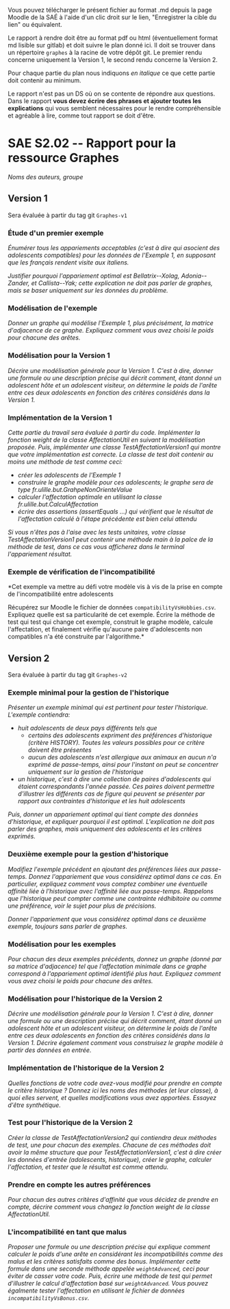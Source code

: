 Vous pouvez télécharger le présent fichier au format .md depuis la page Moodle de la SAÉ à l'aide d'un clic droit sur le lien, "Enregistrer la cible du lien" ou équivalent.

Le rapport à rendre doit être au format pdf ou html (éventuellement format md lisible sur gitlab) et doit suivre le plan donné ici. 
Il doit se trouver dans un répertoire `graphes` à la racine de votre dépôt git.
Le premier rendu concerne uniquement la Version 1, le second rendu concerne la Version 2.

Pour chaque partie du plan nous indiquons *en italique* ce que cette partie doit contenir au minimum.

Le rapport n'est pas un DS où on se contente de répondre aux questions. 
Dans le rapport **vous devez écrire des phrases et ajouter toutes les explications** qui vous semblent nécessaires pour le rendre compréhensible et agréable à lire, comme tout rapport se doit d'être.


SAE S2.02 -- Rapport pour la ressource Graphes
===

*Noms des auteurs, groupe*

Version 1
---

Sera évaluée à partir du tag git `Graphes-v1`

### Étude d'un premier exemple

*Énumérer tous les appariements acceptables (c'est à dire qui asocient des adolescents compatibles) pour les données de l'Exemple 1, en supposant que les français rendent visite aux italiens.*

*Justifier pourquoi l'appariement optimal est Bellatrix--Xolag, Adonia--Zander, et Callista--Yak; cette explication ne doit pas parler de graphes, mais se baser uniquement sur les données du problème.*

### Modélisation de l'exemple

*Donner un graphe qui modélise l'Exemple 1, plus précisément, la matrice d'adjacence de ce graphe. Expliquez comment vous avez choisi le poids pour chacune des arêtes.*


### Modélisation pour la Version 1

*Décrire une modélisation générale pour la Version 1. C'est à dire, donner une formule ou une description précise qui décrit comment, étant donné un adolescent hôte et un adolescent visiteur, on détermine le poids de l'arête entre ces deux adolescents en fonction des critères considérés dans la Version 1.*

### Implémentation de la Version 1

*Cette partie du travail sera évaluée à partir du code. Implémenter la fonction weight de la classe AffectationUtil en suivant la modélisation proposée. Puis, implémenter une classe TestAffectationVersion1 qui montre que votre implémentation est correcte. La classe de test doit contenir au moins une méthode de test comme ceci:*
- *créer les adolescents de l'Exemple 1*
- *construire le graphe modèle pour ces adolescents; le graphe sera de type fr.ulille.but.GrahpeNonOrienteValue*
- *calculer l'affectation optimale en utilisant la classe fr.ulille.but.CalculAffectation*
- *écrire des assertions (assertEquals ...) qui vérifient que le résultat de l'affectation calculé à l'étape précédente est bien celui attendu*

*Si vous n'êtes pas à l'aise avec les tests unitaires, votre classe TestAffectationVersion1 peut contenir une méthode main à la palce de la méthode de test, dans ce cas vous afficherez dans le terminal l'appariement résultat.*


### Exemple de vérification de l'incompatibilité 

*Cet exemple va mettre au défi votre modèle vis à vis de la prise en compte de l'incompatibilité entre adolescents 

Récupérez sur Moodle le fichier de données `compatibilityVsHobbies.csv`. Expliquez quelle est sa particularité de cet exemple. Écrire la méthode de test qui test qui change cet exemple, construit le graphe modèle, calcule l'affectation, et finalement vérifie qu'aucune paire d'adolescents non compatibles n'a été construite par l'algorithme.*


Version 2
---

Sera évaluée à partir du tag git `Graphes-v2`

### Exemple minimal pour la gestion de l'historique

*Présenter un exemple minimal qui est pertinent pour tester l'historique. L'exemple contiendra:*
- *huit adolescents de deux pays différents tels que* 
  - *certains des adolescents expriment des préférences d'historique (critère HISTORY). Toutes les valeurs possibles pour ce critère doivent être présentes* 
  - *aucun des adolescents n'est allergique aux animaux en aucun n'a exprimé de passe-temps, ainsi pour l'instant on peut se concentrer uniquement sur la gestion de l'historique*
- *un historique, c'est à dire une collection de paires d'adolescents qui étaient correspondants l'année passée. Ces paires doivent permettre d'illustrer les différents cas de figure qui peuvent se présenter par rapport aux contraintes d'historique et les huit adolescents*

*Puis, donner un appariement optimal qui tient compte des données d'historique, et expliquer pourquoi il est optimal. L'explication ne doit pas parler des graphes, mais uniquement des adolescents et les critères exprimés.*

### Deuxième exemple pour la gestion d'historique

*Modifiez l'exemple précédent en ajoutant des préférences liées aux passe-temps. Donnez l'appariement que vous considérez optimal dans ce cas. En particulier, expliquez comment vous comptez combiner une éventuelle affinité liée à l'historique avec l'affinité liée aux passe-temps. Rappelons que l'historique peut compter comme une contrainte rédhibitoire ou comme une préférence, voir le sujet pour plus de précisions.*

*Donner l'appariement que vous considérez optimal dans ce deuxième exemple, toujours sans parler de graphes.*

### Modélisation pour les exemples

*Pour chacun des deux exemples précédents, donnez un graphe (donné par sa matrice d'adjacence) tel que l'affectation minimale dans ce graphe correspond à l'appariement optimal identifié plus haut. Expliquez comment vous avez choisi le poids pour chacune des arêtes.*

### Modélisation pour l'historique de la Version 2

*Décrire une modélisation générale pour la Version 1. C'est à dire, donner une formule ou une description précise qui décrit comment, étant donné un adolescent hôte et un adolescent visiteur, on détermine le poids de l'arête entre ces deux adolescents en fonction des critères considérés dans la Version 1. Décrire également comment vous construisez le graphe modèle à partir des données en entrée.*

### Implémentation de l'historique de la Version 2

*Quelles fonctions de votre code avez-vous modifié pour prendre en compte le critère historique ? Donnez ici les noms des méthodes (et leur classe), à quoi elles servent, et quelles modifications vous avez apportées. Essayez d'être synthétique.*

### Test pour l'historique de la Version 2

*Créer la classe de TestAffectationVersion2 qui contiendra deux méthodes de test, une pour chacun des exemples. Chacune de ces méthodes doit avoir la même structure que pour TestAffectationVersion1, c'est à dire créer les données d'entrée (adolescents, historique), créer le graphe, calculer l'affectation, et tester que le résultat est comme attendu.*

### Prendre en compte les autres préférences

*Pour chacun des autres critères d'affinité que vous décidez de prendre en compte, décrire comment vous changez la fonction weight de la classe AffectationUtil.*

### L'incompatibilité en tant que malus

*Proposer une formule ou une description précise qui explique comment calculer le poids d'une arête en considérant les incompatibilités comme des malus et les critères satisfaits comme des bonus. Implémenter cette formule dans une seconde méthode appelée `weightAdvanced`, ceci pour éviter de casser votre code. Puis, écrire une méthode de test qui permet d'illustrer le calcul d'affectation basé sur `weightAdvanced`. Vous pouvez égalmente tester l'affectation en utilisant le fichier de données `incompatibilityVsBonus.csv`.*

